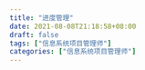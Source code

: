 ```yaml
---
title: "进度管理"
date: 2021-08-08T21:18:58+08:00
draft: false
tags: ["信息系统项目管理师"]
categories: ["信息系统项目管理师"]
---
```


